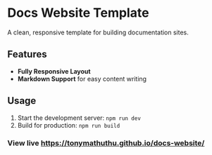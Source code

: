 # Docs Website Template

A clean, responsive template for building documentation sites.

## Features

- **Fully Responsive Layout**
- **Markdown Support** for easy content writing

## Usage

1. Start the development server: `npm run dev`
2. Build for production: `npm run build`

### View live https://tonymathuthu.github.io/docs-website/